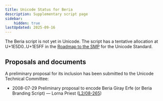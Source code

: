 ```yaml
---
title: Unicode Status for Beria
description: Supplementary script page
sidebar:
    hidden: true
lastUpdated: 2025-09-16
---
```


The Beria script is not yet in Unicode. The script has a tentative allocation at U+1E5D0..U+1E5FF in the [Roadmap to the SMP](http://www.unicode.org/roadmaps/smp/) for the Unicode Standard.

## Proposals and documents

A preliminary proposal for its inclusion has been submitted to the Unicode Technical Committee:
- 2008-07-29 Preliminary proposal to encode Beria Giray Erfe (or Beria Branding Script) — Lorna Priest ([L2/08-265](http://www.unicode.org/cgi-bin/GetMatchingDocs.pl?L2/08-265))
